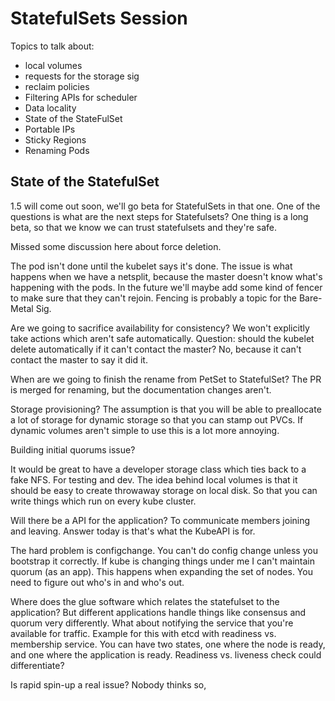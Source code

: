 # StatefulSets Session

Topics to talk about:
* local volumes
* requests for the storage sig
* reclaim policies
* Filtering APIs for scheduler
* Data locality
* State of the StateFulSet
* Portable IPs
* Sticky Regions
* Renaming Pods

## State of the StatefulSet

1.5 will come out soon, we'll go beta for StatefulSets in that one.  One of the questions is what are the next steps for Statefulsets?  One thing is a long beta, so that we know we can trust statefulsets and they're safe.

Missed some discussion here about force deletion.

The pod isn't done until the kubelet says it's done.  The issue is what happens when we have a netsplit, because the master doesn't know what's happening with the pods.  In the future we'll maybe add some kind of fencer to make sure that they can't rejoin.  Fencing is probably a topic for the Bare-Metal Sig.

Are we going to sacrifice availability for consistency?  We won't explicitly take actions which aren't safe automatically.  Question: should the kubelet delete automatically if it can't contact the master?  No, because it can't contact the master to say it did it.

When are we going to finish the rename from PetSet to StatefulSet?  The PR is merged for renaming, but the documentation changes aren't.  

Storage provisioning?  The assumption is that you will be able to preallocate a lot of storage for dynamic storage so that you can stamp out PVCs.  If dynamic volumes aren't simple to use this is a lot more annoying.  

Building initial quorums issue?

It would be great to have a developer storage class which ties back to a fake NFS.  For testing and dev.  The idea behind local volumes is that it should be easy to create throwaway storage on local disk.  So that you can write things which run on every kube cluster.

Will there be a API for the application?  To communicate members joining and leaving.  Answer today is that's what the KubeAPI is for.

The hard problem is configchange.  You can't do config change unless you bootstrap it correctly.  If kube is changing things under me I can't maintain quorum (as an app).  This happens when expanding the set of nodes.  You need to figure out who's in and who's out.  

Where does the glue software which relates the statefulset to the application?  But different applications handle things like consensus and quorum very differently.  What about notifying the service that you're available for traffic.  Example for this with etcd with readiness vs. membership service.  You can have two states, one where the node is ready, and one where the application is ready.  Readiness vs. liveness check could differentiate?

Is rapid spin-up a real issue?  Nobody thinks so,

